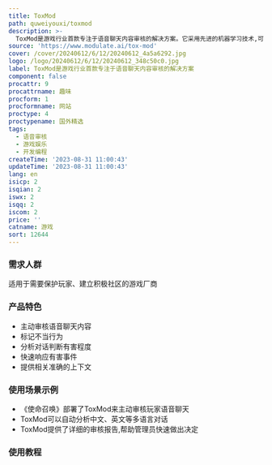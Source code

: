 ```yaml
---
title: ToxMod
path: quweiyouxi/toxmod
description: >-
  ToxMod是游戏行业首款专注于语音聊天内容审核的解决方案。它采用先进的机器学习技术,可以主动审核语音聊天内容,标记不良行为,并使管理员能够快速回应每起事件。ToxMod可以保护玩家,建立积极的社区。它是一个可扩展、安全、合规的解决方案,可以24/7实时保护您的社区健康。
source: 'https://www.modulate.ai/tox-mod'
cover: /cover/20240612/6/12/20240612_4a5a6292.jpg
logo: /logo/20240612/6/12/20240612_348c50c0.jpg
label: ToxMod是游戏行业首款专注于语音聊天内容审核的解决方案
component: false
procattr: 9
procattrname: 趣味
procform: 1
procformname: 网站
proctype: 4
proctypename: 国外精选
tags:
  - 语音审核
  - 游戏娱乐
  - 开发编程
createTime: '2023-08-31 11:00:43'
updateTime: '2023-08-31 11:00:43'
lang: en
isicp: 2
isqian: 2
iswx: 2
isqq: 2
iscom: 2
price: ''
catname: 游戏
sort: 12644
---
```




### 需求人群
适用于需要保护玩家、建立积极社区的游戏厂商

### 产品特色
- 主动审核语音聊天内容
- 标记不当行为
- 分析对话判断有害程度
- 快速响应有害事件
- 提供相关准确的上下文

### 使用场景示例
- 《使命召唤》部署了ToxMod来主动审核玩家语音聊天
- ToxMod可以自动分析中文、英文等多语言对话
- ToxMod提供了详细的审核报告,帮助管理员快速做出决定

### 使用教程


  
